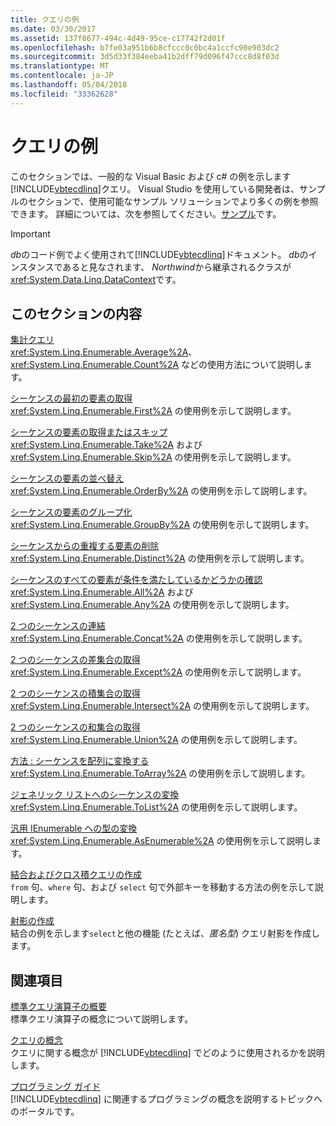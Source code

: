 ```yaml
---
title: クエリの例
ms.date: 03/30/2017
ms.assetid: 137f8677-494c-4d49-95ce-c17742f2d01f
ms.openlocfilehash: b7fe03a951b6b8cfccc0c0bc4a1ccfc90e903dc2
ms.sourcegitcommit: 3d5d33f384eeba41b2dff79d096f47ccc8d8f03d
ms.translationtype: MT
ms.contentlocale: ja-JP
ms.lasthandoff: 05/04/2018
ms.locfileid: "33362628"
---
```

# <a name="query-examples"></a>クエリの例
このセクションでは、一般的な Visual Basic および c# の例を示します[!INCLUDE[vbtecdlinq](../../../../../../includes/vbtecdlinq-md.md)]クエリ。 Visual Studio を使用している開発者は、サンプルのセクションで、使用可能なサンプル ソリューションでより多くの例を参照できます。 詳細については、次を参照してください。[サンプル](../../../../../../docs/framework/data/adonet/sql/linq/samples.md)です。  
  
> [!IMPORTANT]
>  *db*のコード例でよく使用されて[!INCLUDE[vbtecdlinq](../../../../../../includes/vbtecdlinq-md.md)]ドキュメント。 *db*のインスタンスであると見なされます、 *Northwind*から継承されるクラスが<xref:System.Data.Linq.DataContext>です。  
  
## <a name="in-this-section"></a>このセクションの内容  
 [集計クエリ](../../../../../../docs/framework/data/adonet/sql/linq/aggregate-queries.md)  
 <xref:System.Linq.Enumerable.Average%2A>、<xref:System.Linq.Enumerable.Count%2A> などの使用方法について説明します。  
  
 [シーケンスの最初の要素の取得](../../../../../../docs/framework/data/adonet/sql/linq/return-the-first-element-in-a-sequence.md)  
 <xref:System.Linq.Enumerable.First%2A> の使用例を示して説明します。  
  
 [シーケンスの要素の取得またはスキップ](../../../../../../docs/framework/data/adonet/sql/linq/return-or-skip-elements-in-a-sequence.md)  
 <xref:System.Linq.Enumerable.Take%2A> および <xref:System.Linq.Enumerable.Skip%2A> の使用例を示して説明します。  
  
 [シーケンスの要素の並べ替え](../../../../../../docs/framework/data/adonet/sql/linq/sort-elements-in-a-sequence.md)  
 <xref:System.Linq.Enumerable.OrderBy%2A> の使用例を示して説明します。  
  
 [シーケンスの要素のグループ化](../../../../../../docs/framework/data/adonet/sql/linq/group-elements-in-a-sequence.md)  
 <xref:System.Linq.Enumerable.GroupBy%2A> の使用例を示して説明します。  
  
 [シーケンスからの重複する要素の削除](../../../../../../docs/framework/data/adonet/sql/linq/eliminate-duplicate-elements-from-a-sequence.md)  
 <xref:System.Linq.Enumerable.Distinct%2A> の使用例を示して説明します。  
  
 [シーケンスのすべての要素が条件を満たしているかどうかの確認](../../../../../../docs/framework/data/adonet/sql/linq/determine-if-any-or-all-elements-in-a-sequence-satisfy-a-condition.md)  
 <xref:System.Linq.Enumerable.All%2A> および <xref:System.Linq.Enumerable.Any%2A> の使用例を示して説明します。  
  
 [2 つのシーケンスの連結](../../../../../../docs/framework/data/adonet/sql/linq/concatenate-two-sequences.md)  
 <xref:System.Linq.Enumerable.Concat%2A> の使用例を示して説明します。  
  
 [2 つのシーケンスの差集合の取得](../../../../../../docs/framework/data/adonet/sql/linq/return-the-set-difference-between-two-sequences.md)  
 <xref:System.Linq.Enumerable.Except%2A> の使用例を示して説明します。  
  
 [2 つのシーケンスの積集合の取得](../../../../../../docs/framework/data/adonet/sql/linq/return-the-set-intersection-of-two-sequences.md)  
 <xref:System.Linq.Enumerable.Intersect%2A> の使用例を示して説明します。  
  
 [2 つのシーケンスの和集合の取得](../../../../../../docs/framework/data/adonet/sql/linq/return-the-set-union-of-two-sequences.md)  
 <xref:System.Linq.Enumerable.Union%2A> の使用例を示して説明します。  
  
 [方法 : シーケンスを配列に変換する](../../../../../../docs/framework/data/adonet/sql/linq/convert-a-sequence-to-an-array.md)  
 <xref:System.Linq.Enumerable.ToArray%2A> の使用例を示して説明します。  
  
 [ジェネリック リストへのシーケンスの変換](../../../../../../docs/framework/data/adonet/sql/linq/convert-a-sequence-to-a-generic-list.md)  
 <xref:System.Linq.Enumerable.ToList%2A> の使用例を示して説明します。  
  
 [汎用 IEnumerable への型の変換](../../../../../../docs/framework/data/adonet/sql/linq/convert-a-type-to-a-generic-ienumerable.md)  
 <xref:System.Linq.Enumerable.AsEnumerable%2A> の使用例を示して説明します。  
  
 [結合およびクロス積クエリの作成](../../../../../../docs/framework/data/adonet/sql/linq/formulate-joins-and-cross-product-queries.md)  
 `from` 句、`where` 句、および `select` 句で外部キーを移動する方法の例を示して説明します。  
  
 [射影の作成](../../../../../../docs/framework/data/adonet/sql/linq/formulate-projections.md)  
 結合の例を示します`select`と他の機能 (たとえば、*匿名型*) クエリ射影を作成します。  
  
## <a name="related-sections"></a>関連項目  
 [標準クエリ演算子の概要](http://msdn.microsoft.com/library/24cda21e-8af8-4632-b519-c404a839b9b2)  
 標準クエリ演算子の概念について説明します。  
  
 [クエリの概念](../../../../../../docs/framework/data/adonet/sql/linq/query-concepts.md)  
 クエリに関する概念が [!INCLUDE[vbtecdlinq](../../../../../../includes/vbtecdlinq-md.md)] でどのように使用されるかを説明します。  
  
 [プログラミング ガイド](../../../../../../docs/framework/data/adonet/sql/linq/programming-guide.md)  
 [!INCLUDE[vbtecdlinq](../../../../../../includes/vbtecdlinq-md.md)] に関連するプログラミングの概念を説明するトピックへのポータルです。
